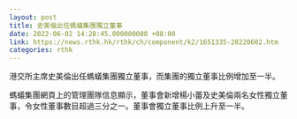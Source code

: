 ```yaml
---
layout: post
title: 史美倫出任螞蟻集團獨立董事
date: 2022-06-02 14:28:45.000000000 +08:00
link: https://news.rthk.hk/rthk/ch/component/k2/1651335-20220602.htm
categories: rthk
---
```


港交所主席史美倫出任螞蟻集團獨立董事，而集團的獨立董事比例增加至一半。

螞蟻集團網頁上的管理團隊信息顯示，董事會新增楊小蕾及史美倫兩名女性獨立董事，令女性董事數目超過三分之一。董事會獨立董事比例上升至一半。
